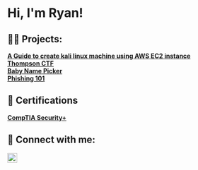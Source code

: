 <h1>Hi, I'm Ryan! 
<h2>👨‍💻 Projects:</h2>
<b>
<a href=https://github.com/RyanWhite74/KaliAWS/blob/main/README.md>A Guide to create kali linux machine using AWS EC2 instance</a>
<br> 
<a href=https://github.com/RyanWhite74/Thompson/blob/main/README.md#enroll-beta>Thompson CTF</a>
<br>
<a href=https://github.com/RyanWhite74/Baby-name-picker>Baby Name Picker</a>
<br>
<a href=https://github.com/RyanWhite74/Phishing101>Phishing 101</a>

<h2>📜 Certifications</h2>
<b><a href=https://www.credly.com/badges/0ee0c69b-a658-45a0-b264-e33247ad2d3f/public_url>CompTIA Security+</a></b>
  

<h2> 🤳 Connect with me:</h2>

[<img align="left" alt="RyanAWhite74 | Twitter" width="22px" src="https://cdn.jsdelivr.net/npm/simple-icons@v3/icons/twitter.svg" />][twitter]


[twitter]: https://twitter.com/RyanAWhite74
